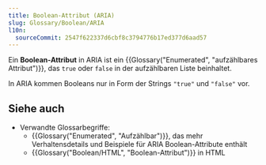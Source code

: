 ```yaml
---
title: Boolean-Attribut (ARIA)
slug: Glossary/Boolean/ARIA
l10n:
  sourceCommit: 2547f622337d6cbf8c3794776b17ed377d6aad57
---
```


Ein **Boolean-Attribut** in ARIA ist ein {{Glossary("Enumerated", "aufzählbares Attribut")}}, das `true` oder `false` in der aufzählbaren Liste beinhaltet.

In ARIA kommen Booleans nur in Form der Strings `"true"` und `"false"` vor.

## Siehe auch

- Verwandte Glossarbegriffe:
  - {{Glossary("Enumerated", "Aufzählbar")}}, das mehr Verhaltensdetails und Beispiele für ARIA Boolean-Attribute enthält
  - {{Glossary("Boolean/HTML", "Boolean-Attribut")}} in HTML

